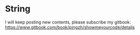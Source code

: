 # String

I will keep posting new contents, please subscribe my gitbook: https://www.gitbook.com/book/pingzh/showmeyourcode/details




